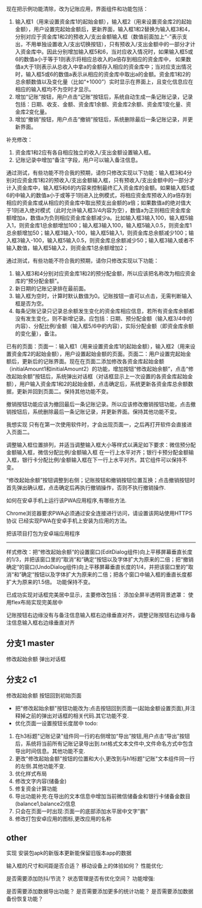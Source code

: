 现在把示例功能清除，改为记账应用，界面组件和功能包括：
1. 输入框1（用来设置资金库1的起始金额），输入框2（用来设置资金库2的起始金额），用户设置完起始金额后，更新界面，输入框1和2替换为输入框3和4，分别对应于资金库1和2的预收入/支出金额输入框（数值前面加上“-”表示支出，不用单独设置收入/支出切换按钮），只有预收入/支出金额中的一部分才计入资金库中。因此分别增加输入框5和6，当对应收入情况时，如果输入框5或6的数值a小于等于1则表示将相应总收入的a倍存到相应的资金库中，
如果数值a大于1则表示从总收入中拿a的金额存入相应的资金库中；当对应支出情况时，输入框5或6的数值a表示从相应的资金库中取出a的金额。资金库1和2的总余额数值以及变化量（比如“+1000”）实时显示在界面上，且变化信息应在相应的输入框均不为空时才显示。
2. 增加“记账”按钮，用户点击“记账”按钮后，系统自动生成一条记账记录，记录包括：日期、收支、金额、资金库1余额、资金库2余额、资金库1变化量、资金库2变化量。 
3. 增加“撤销”按钮，用户点击“撤销”按钮后，系统删除最后一条记账记录，并更新界面。


补充修改：
1. 资金库1和2应有各自相应独立的收入/支出金额设置输入框。
2. 记账记录中增加“备注”字段，用户可以输入备注信息。


通过测试，有些功能不符合我的预期，请你只修改实现以下功能：输入框3和4分别对应资金库1和2的预收入/支出金额输入框，只有预收入/支出金额中的一部分才计入资金库中，输入框5和6的内容来控制最终汇入资金库的金额。如果输入框5或6的中输入的数值a小于或等于1则进入比例模式，将相应资金库预收入的a倍存到相应的资金库或从相应的资金库中取出预支出金额的a倍；如果数值a的绝对值大于1则进入绝对模式（此时允许输入框3/4内容为空），数值a为正则相应资金库金额增加a，数值a为负则相应资金库金额减少a。比如输入框3输入100，输入框5输入1，则资金库1总余额增加100；输入框3输入100，输入框5输入0.5，则资金库1总余额增加50；输入框3输入-100，输入框5输入1，则资金库总余额减少100；输入框3输入-100，输入框5输入0.5，则资金库总余额减少50；输入框3输入或者不输入数值，输入框5输入2，则资金库1总余额增加2；

通过测试，有些功能不符合我的预期，请你只修改实现以下功能：
1. 输入框3和4分别对应资金库1和2的预分配金额，所以应该把名称改为相应资金库的“预分配金额”。
2. 新日期的记账记录排在最前面。
3. 输入框为空时，计算时默认数值为0。记账按钮一直可以点击，无需判断输入框是否为空。
4. 每条记账记录只记录总余额发生变化的资金库相应信息，若所有资金库余额都没有发生变化，则不新增记录。应包括：日期、预分配金额（输入框3/4中的内容）、分配比例/金额（输入框5/6中的内容），实际分配金额（即资金库余额的变化量），备注。


已有的页面：页面一：输入框1（用来设置资金库1的起始金额），输入框2（用来设置资金库2的起始金额），用户设置起始金额的页面。页面二：用户设置完起始金额后，更新后的记账界面。现在在页面二添加修改各资金库起始金额（initialAmount1和initialAmount2）的功能，增加按钮“修改起始余额”，点击“修改起始余额”按钮后，系统弹出对话框（对话框显示上一次设置的各资金库起始金额），用户输入资金库1和2的起始金额，点击确定后，系统更新各资金库总余额数据，更新并回到页面二。保持其他功能不变。

撤销按钮功能应该为撤回最后一条记账记录。所以应该修改撤销按钮功能，点击撤销按钮后，系统删除最后一条记账记录，并更新界面。保持其他功能不变。

我想实现 只有在第一次使用软件时，才会出现页面一，之后再打开软件会直接进入页面二。

调整输入框位置排列，并适当调整输入框大小等样式以满足如下要求：微信预分配金额输入框，微信分配比例/金额输入框 在一行上水平对齐；银行卡预分配金额输入框，银行卡分配比例/金额输入框在下一行上水平对齐。其它组件可以保持不变。

“修改起始余额”按钮调整到右侧；记账按钮和撤销按钮位置互换；点击撤销按钮时首先弹出确认框，点击确定后再执行撤销操作，否则不执行撤销操作.

如何在安卓手机上运行该PWA应用程序,有哪些方法.

Chrome浏览器要求PWA必须通过安全连接进行访问，请设置该网站使用HTTPS协议
已经实现PWA在安卓手机上安装为应用的方法。

把该项目打包为安卓端应用程序

-----------------
样式修改：把“修改起始余额“的设置窗口(EditDialog组件)向上平移屏幕垂直长度的1/3，并把该窗口里的”取消“和”确定“按钮以及字体扩大为原来的二倍；把“撤销确定“的窗口(UndoDialog组件)向上平移屏幕垂直长度的1/4，并把该窗口里的”取消“和”确定“按钮以及字体扩大为原来的二倍；把各个窗口中输入框的垂直长度都扩大为原来的1.5倍。 功能保持不变。
<!-- 在顶部标题“记账”的下面居中显示小号文字”Chi“  -->
已成功实现对话框完美居中显示，主要修改包括：
添加全屏半透明背景遮罩：
使用flex布局实现完美居中



记账按钮右边缘没有与备注信息输入框右边缘垂直对齐，调整记账按钮右边缘与备注信息输入框右边缘垂直对齐

## 分支1 master
修改起始余额 弹出对话框
## 分支2 c1
修改起始余额 按钮回到初始页面
+ 把"修改起始余额"按钮功能改为:点击按钮回到页面一(起始金额设置页面),并注释掉之前的弹出对话框的相关代码.其它功能不变.
+ 优化页面一设置按钮长度居中
todo: 
1. 在h3标题"记账记录"组件同一行的右侧增加“导出”按钮,用户点击“导出”按钮后，系统将当前所有记账记录导出到.txt格式文本文件中,文件命名方式中包含导出时间信息。其他功能不变.
2. 更改"修改起始金额"按钮的位置和大小,更改到与h1标题"记账"文本组件同一行的左侧.其他功能不变.
3. 优化样式布局
4. 修改文字内容(储备金)
5. 修复资金计算功能
6. 导出功能补充:在导出的文本信息中增加当前微信储备金和银行卡储备金数目(balance1,balance2)信息
7. 只会在页面一时出现:页面一的底部添加水平居中文字"鹏"
8. 修改打包安卓应用的图标,更改应用的名称
<!-- 7. 只会在页面一时出现:页面一按钮"好"的下方添加可编辑的文本内容,该文本内容修改后会保存到状态中 -->
<!-- 6. 修复初始储备金额输入框里的内容显示内容不能为空 -->
<!-- 6. 在页面二(记账记录页面)添加"使用说明"按钮,位置在和h1标题"记账"同一行的右侧,点击"使用说明"按钮后,弹出文字说明框,包含 -->


## other
实现 安装包apk的新版本更新能保留旧版本app的数据

输入框的尺寸和间距是否合适？
移动设备上的体验如何？
性能优化:

是否需要添加防抖/节流？
状态管理是否有优化空间？
功能增强:

是否需要添加数据导出功能？
是否需要添加更多的统计功能？
是否需要添加数据备份恢复功能？

